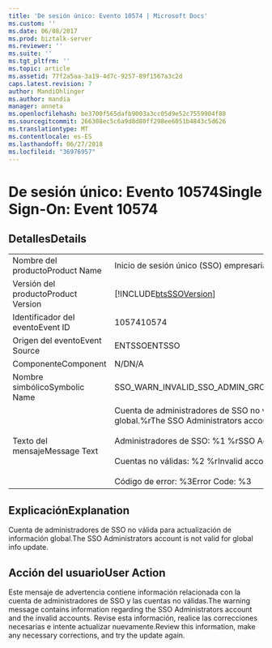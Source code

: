 ```yaml
---
title: 'De sesión único: Evento 10574 | Microsoft Docs'
ms.custom: ''
ms.date: 06/08/2017
ms.prod: biztalk-server
ms.reviewer: ''
ms.suite: ''
ms.tgt_pltfrm: ''
ms.topic: article
ms.assetid: 77f2a5aa-3a19-4d7c-9257-89f1567a3c2d
caps.latest.revision: 7
author: MandiOhlinger
ms.author: mandia
manager: anneta
ms.openlocfilehash: be3700f565dafb9003a3cc05d9e52c7559904f88
ms.sourcegitcommit: 266308ec5c6a9d8d80ff298ee6051b4843c5d626
ms.translationtype: MT
ms.contentlocale: es-ES
ms.lasthandoff: 06/27/2018
ms.locfileid: "36976957"
---
```

# <a name="single-sign-on-event-10574"></a><span data-ttu-id="b9ac4-102">De sesión único: Evento 10574</span><span class="sxs-lookup"><span data-stu-id="b9ac4-102">Single Sign-On: Event 10574</span></span>
## <a name="details"></a><span data-ttu-id="b9ac4-103">Detalles</span><span class="sxs-lookup"><span data-stu-id="b9ac4-103">Details</span></span>  
  
|                 |                                                                                                                                                                          |
|-----------------|--------------------------------------------------------------------------------------------------------------------------------------------------------------------------|
|  <span data-ttu-id="b9ac4-104">Nombre del producto</span><span class="sxs-lookup"><span data-stu-id="b9ac4-104">Product Name</span></span>   |                                                                        <span data-ttu-id="b9ac4-105">Inicio de sesión único (SSO) empresarial</span><span class="sxs-lookup"><span data-stu-id="b9ac4-105">Enterprise Single Sign-On</span></span>                                                                         |
| <span data-ttu-id="b9ac4-106">Versión del producto</span><span class="sxs-lookup"><span data-stu-id="b9ac4-106">Product Version</span></span> |                                                        [!INCLUDE[btsSSOVersion](../includes/btsssoversion-md.md)]                                                        |
|    <span data-ttu-id="b9ac4-107">Identificador del evento</span><span class="sxs-lookup"><span data-stu-id="b9ac4-107">Event ID</span></span>     |                                                                                  <span data-ttu-id="b9ac4-108">10574</span><span class="sxs-lookup"><span data-stu-id="b9ac4-108">10574</span></span>                                                                                   |
|  <span data-ttu-id="b9ac4-109">Origen del evento</span><span class="sxs-lookup"><span data-stu-id="b9ac4-109">Event Source</span></span>   |                                                                                  <span data-ttu-id="b9ac4-110">ENTSSO</span><span class="sxs-lookup"><span data-stu-id="b9ac4-110">ENTSSO</span></span>                                                                                  |
|    <span data-ttu-id="b9ac4-111">Componente</span><span class="sxs-lookup"><span data-stu-id="b9ac4-111">Component</span></span>    |                                                                                   <span data-ttu-id="b9ac4-112">N/D</span><span class="sxs-lookup"><span data-stu-id="b9ac4-112">N/A</span></span>                                                                                    |
|  <span data-ttu-id="b9ac4-113">Nombre simbólico</span><span class="sxs-lookup"><span data-stu-id="b9ac4-113">Symbolic Name</span></span>  |                                                                     <span data-ttu-id="b9ac4-114">SSO_WARN_INVALID_SSO_ADMIN_GROUP</span><span class="sxs-lookup"><span data-stu-id="b9ac4-114">SSO_WARN_INVALID_SSO_ADMIN_GROUP</span></span>                                                                     |
|  <span data-ttu-id="b9ac4-115">Texto del mensaje</span><span class="sxs-lookup"><span data-stu-id="b9ac4-115">Message Text</span></span>   | <span data-ttu-id="b9ac4-116">Cuenta de administradores de SSO no válida para actualización de información global.%r</span><span class="sxs-lookup"><span data-stu-id="b9ac4-116">The SSO Administrators account is not valid for global info update.%r</span></span><br /><br /> <span data-ttu-id="b9ac4-117">Administradores de SSO: %1 %r</span><span class="sxs-lookup"><span data-stu-id="b9ac4-117">SSO Administrators: %1%r</span></span><br /><br /> <span data-ttu-id="b9ac4-118">Cuentas no válidas: %2 %r</span><span class="sxs-lookup"><span data-stu-id="b9ac4-118">Invalid accounts: %2%r</span></span><br /><br /> <span data-ttu-id="b9ac4-119">Código de error: %3</span><span class="sxs-lookup"><span data-stu-id="b9ac4-119">Error Code: %3</span></span> |
  
## <a name="explanation"></a><span data-ttu-id="b9ac4-120">Explicación</span><span class="sxs-lookup"><span data-stu-id="b9ac4-120">Explanation</span></span>  
 <span data-ttu-id="b9ac4-121">Cuenta de administradores de SSO no válida para actualización de información global.</span><span class="sxs-lookup"><span data-stu-id="b9ac4-121">The SSO Administrators account is not valid for global info update.</span></span>  
  
## <a name="user-action"></a><span data-ttu-id="b9ac4-122">Acción del usuario</span><span class="sxs-lookup"><span data-stu-id="b9ac4-122">User Action</span></span>  
 <span data-ttu-id="b9ac4-123">Este mensaje de advertencia contiene información relacionada con la cuenta de administradores de SSO y las cuentas no válidas.</span><span class="sxs-lookup"><span data-stu-id="b9ac4-123">The warning message contains information regarding the SSO Administrators account and the invalid accounts.</span></span> <span data-ttu-id="b9ac4-124">Revise esta información, realice las correcciones necesarias e intente actualizar nuevamente.</span><span class="sxs-lookup"><span data-stu-id="b9ac4-124">Review this information, make any necessary corrections, and try the update again.</span></span>